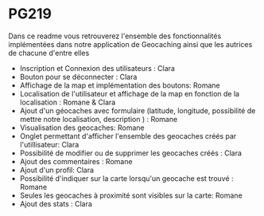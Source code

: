 # PG219

Dans ce readme vous retrouverez l'ensemble des fonctionnalités implémentées dans notre application de Geocaching ainsi que les autrices de chacune d'entre elles 
- Inscription et Connexion des utilisateurs : Clara
- Bouton pour se déconnecter : Clara
- Affichage de la map et implémentation des boutons: Romane
- Localisation de l'utilisateur et affichage de la map en fonction de la localisation : Romane & Clara
- Ajout d'un géocaches avec formulaire (latitude, longitude, possibilité de mettre notre localisation, description ) : Romane 
- Visualisation des geocaches: Romane
- Onglet permettant d'afficher l'ensemble des geocaches créés par l'utillisateur: Clara
- Possibilité de modifier ou de supprimer les geocaches créés : Clara
- Ajout des commentaires : Romane
- Ajout d'un profil: Clara
- Possibilité d'indiquer sur la carte lorsqu'un geocache est trouvé : Romane 
- Seules les geocaches à proximité sont visibles sur la carte: Romane 
- Ajout des stats : Clara
